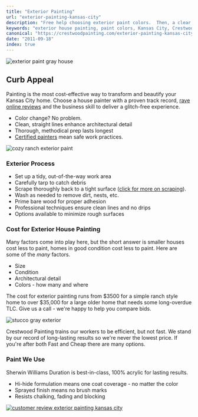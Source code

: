 ```yaml
---
title: "Exterior Painting"
url: "exterior-painting-kansas-city"
description: "Free help choosing exterior paint colors.  Then, a clear proposal, prompt workers, on-time completion. Call us today for a No Drips, No Drama experience."
keywords: "exterior house painting, paint colors, Kansas City, Crestwood Painting, Leawood, Mission Hills, Prairie Village,"
canonical: "https://crestwoodpainting.com/exterior-painting-kansas-city/"
date: "2011-09-18"
index: true
---
```


![exterior paint gray house](/images/exterior/midcentury-front.jpg)

## Curb Appeal

Painting is the most cost-effective way to transform and beautify your Kansas City home. Choose a house painter with a proven track record, [rave online reviews](/reviews/) and the business skill to deliver a glitch-free experience.

- Color change? No problem.
- Clean, straight lines enhance architectural detail
- Thorough, methodical prep lasts longest
- [Certified painters](/lead-paint-certification-important/) mean safe work practices.

![cozy ranch exterior paint](/images/exterior/clapboard-deepgreen)

### Exterior Process

- Set up a tidy, out-of-the-way work area
- Carefully tarp to catch debris
- Scrape thoroughly back to a tight surface ([click for more on scraping](/scraping-paint-prep-kansas-city/)).
- Wash as needed to remove dirt, nests, etc.
- Prime bare wood for proper adhesion
- Professional techniques ensure clean lines and no drips
- Options available to minimize rough surfaces

### Cost for Exterior House Painting

Many factors come into play here, but the short answer is smaller houses cost less to paint, homes in good condition cost less to paint. Here are some of the *many* factors.

- Size
- Condition
- Architectural detail
- Colors - how many and where

The cost for exterior painting runs from $3500 for a simple ranch style home to over $35,000 for a large older home that needs some long-overdue TLC. Give us a call - we're happy to help you compare bids.

![stucco gray exterior](/images/exterior/stucco-grays-l.webp)

Crestwood Painting trains our workers to be efficient, but not fast. We stand by our record of long-lasting results so we're never the lowest price. If you're after both Fast and Cheap there are many options.

### Paint We Use

Sherwin Williams Duration is best-in-class, 100% acrylic for lasting results.

- Hi-hide formulation means one coat coverage - no matter the color
- Sprayed finish means no brush marks  
- Resists chalking, fading and blocking

[![customer review exterior painting kansas city](/images/r13-4-alex-t.webp)](/reviews/)
